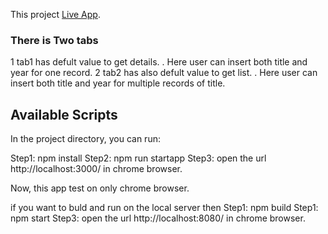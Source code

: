 This project [Live App](https://movie-catalog-info.herokuapp.com/).

### There is Two tabs

1 tab1 has defult value to get details.
. Here user can insert both title and year for one record.
2 tab2 has also defult value to get list.
. Here user can insert both title and year for multiple records of title.

## Available Scripts

In the project directory, you can run:

Step1: npm install
Step2: npm run startapp
Step3: open the url http://localhost:3000/ in chrome browser.

Now, this app test on only chrome browser.

if you want to buld and run on the local server then
Step1: npm build
Step1: npm start
Step3: open the url http://localhost:8080/ in chrome browser.
